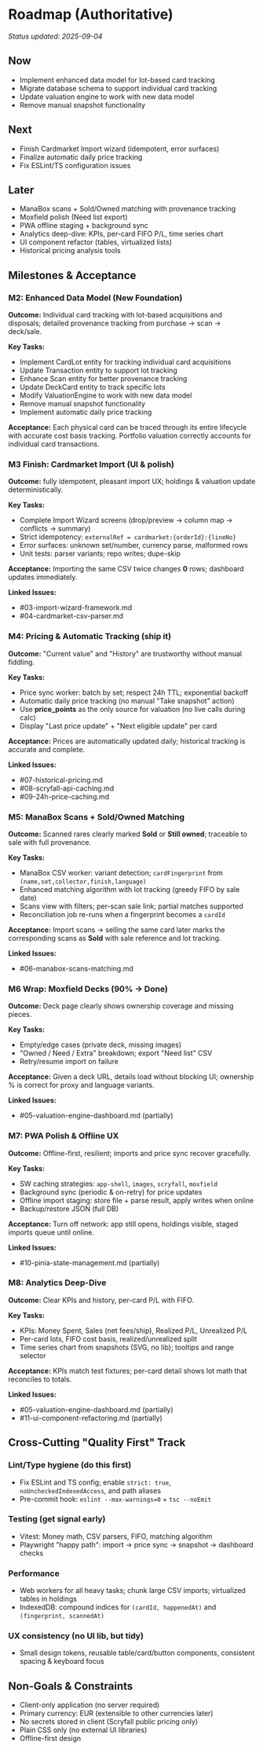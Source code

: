 # Roadmap (Authoritative)

_Status updated: 2025-09-04_

## Now
- Implement enhanced data model for lot-based card tracking
- Migrate database schema to support individual card tracking
- Update valuation engine to work with new data model
- Remove manual snapshot functionality

## Next
- Finish Cardmarket Import wizard (idempotent, error surfaces)
- Finalize automatic daily price tracking
- Fix ESLint/TS configuration issues

## Later
- ManaBox scans + Sold/Owned matching with provenance tracking
- Moxfield polish (Need list export)
- PWA offline staging + background sync
- Analytics deep-dive: KPIs, per-card FIFO P/L, time series chart
- UI component refactor (tables, virtualized lists)
- Historical pricing analysis tools

## Milestones & Acceptance

### M2: Enhanced Data Model (New Foundation)

**Outcome:** Individual card tracking with lot-based acquisitions and disposals; detailed provenance tracking from purchase → scan → deck/sale.

**Key Tasks:**
- Implement CardLot entity for tracking individual card acquisitions
- Update Transaction entity to support lot tracking
- Enhance Scan entity for better provenance tracking
- Update DeckCard entity to track specific lots
- Modify ValuationEngine to work with new data model
- Remove manual snapshot functionality
- Implement automatic daily price tracking

**Acceptance:** Each physical card can be traced through its entire lifecycle with accurate cost basis tracking. Portfolio valuation correctly accounts for individual card transactions.

### M3 Finish: Cardmarket Import (UI & polish)

**Outcome:** fully idempotent, pleasant import UX; holdings & valuation update deterministically.

**Key Tasks:**
- Complete Import Wizard screens (drop/preview → column map → conflicts → summary)
- Strict idempotency: `externalRef = cardmarket:{orderId}:{lineNo}`
- Error surfaces: unknown set/number, currency parse, malformed rows
- Unit tests: parser variants; repo writes; dupe-skip

**Acceptance:** Importing the same CSV twice changes **0** rows; dashboard updates immediately.

**Linked Issues:** 
- #03-import-wizard-framework.md
- #04-cardmarket-csv-parser.md

### M4: Pricing & Automatic Tracking (ship it)

**Outcome:** "Current value" and "History" are trustworthy without manual fiddling.

**Key Tasks:**
- Price sync worker: batch by set; respect 24h TTL; exponential backoff
- Automatic daily price tracking (no manual "Take snapshot" action)
- Use **price_points** as the only source for valuation (no live calls during calc)
- Display "Last price update" + "Next eligible update" per card

**Acceptance:** Prices are automatically updated daily; historical tracking is accurate and complete.

**Linked Issues:**
- #07-historical-pricing.md
- #08-scryfall-api-caching.md
- #09-24h-price-caching.md

### M5: ManaBox Scans + Sold/Owned Matching

**Outcome:** Scanned rares clearly marked **Sold** or **Still owned**; traceable to sale with full provenance.

**Key Tasks:**
- ManaBox CSV worker: variant detection; `cardFingerprint` from `(name,set,collector,finish,language)`
- Enhanced matching algorithm with lot tracking (greedy FIFO by sale date)
- Scans view with filters; per-scan sale link; partial matches supported
- Reconciliation job re-runs when a fingerprint becomes a `cardId`

**Acceptance:** Import scans → selling the same card later marks the corresponding scans as **Sold** with sale reference and lot tracking.

**Linked Issues:**
- #06-manabox-scans-matching.md

### M6 Wrap: Moxfield Decks (90% → Done)

**Outcome:** Deck page clearly shows ownership coverage and missing pieces.

**Key Tasks:**
- Empty/edge cases (private deck, missing images)
- "Owned / Need / Extra" breakdown; export "Need list" CSV
- Retry/resume import on failure

**Acceptance:** Given a deck URL, details load without blocking UI; ownership % is correct for proxy and language variants.

**Linked Issues:**
- #05-valuation-engine-dashboard.md (partially)

### M7: PWA Polish & Offline UX

**Outcome:** Offline-first, resilient; imports and price sync recover gracefully.

**Key Tasks:**
- SW caching strategies: `app-shell`, `images`, `scryfall`, `moxfield`
- Background sync (periodic & on-retry) for price updates
- Offline import staging: store file + parse result, apply writes when online
- Backup/restore JSON (full DB)

**Acceptance:** Turn off network: app still opens, holdings visible, staged imports queue until online.

**Linked Issues:**
- #10-pinia-state-management.md (partially)

### M8: Analytics Deep-Dive

**Outcome:** Clear KPIs and history, per-card P/L with FIFO.

**Key Tasks:**
- KPIs: Money Spent, Sales (net fees/ship), Realized P/L, Unrealized P/L
- Per-card lots, FIFO cost basis, realized/unrealized split
- Time series chart from snapshots (SVG, no lib); tooltips and range selector

**Acceptance:** KPIs match test fixtures; per-card detail shows lot math that reconciles to totals.

**Linked Issues:**
- #05-valuation-engine-dashboard.md (partially)
- #11-ui-component-refactoring.md (partially)

## Cross-Cutting "Quality First" Track

### Lint/Type hygiene (do this first)
- Fix ESLint and TS config; enable `strict: true`, `noUncheckedIndexedAccess`, and path aliases
- Pre-commit hook: `eslint --max-warnings=0` + `tsc --noEmit`

### Testing (get signal early)
- Vitest: Money math, CSV parsers, FIFO, matching algorithm
- Playwright "happy path": import → price sync → snapshot → dashboard checks

### Performance
- Web workers for all heavy tasks; chunk large CSV imports; virtualized tables in holdings
- IndexedDB: compound indices for `(cardId, happenedAt)` and `(fingerprint, scannedAt)`

### UX consistency (no UI lib, but tidy)
- Small design tokens, reusable table/card/button components, consistent spacing & keyboard focus

## Non-Goals & Constraints

- Client-only application (no server required)
- Primary currency: EUR (extensible to other currencies later)
- No secrets stored in client (Scryfall public pricing only)
- Plain CSS only (no external UI libraries)
- Offline-first design